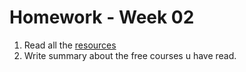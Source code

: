 # Homework - Week 02

1. Read all the [resources](../resources/week02.md)
2. Write summary about the free courses u have read.